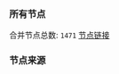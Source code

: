 ### 所有节点
合并节点总数: `1471`
[节点链接](https://raw.githubusercontent.com/rzhy1/11/master/sub/sub_merge_base64.txt)

### 节点来源
